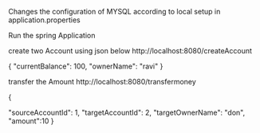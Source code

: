 Changes the configuration of MYSQL according to local setup in application.properties

Run the spring Application

create two Account using json below http://localhost:8080/createAccount

{ "currentBalance": 100, "ownerName": "ravi" }

transfer the Amount http://localhost:8080/transfermoney

{

"sourceAccountId": 1,
"targetAccountId": 2,
"targetOwnerName": "don",
"amount":10
}

